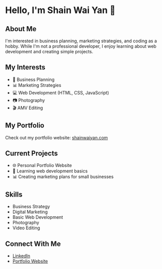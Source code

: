 # Hello, I'm Shain Wai Yan 👋

## About Me
I'm interested in business planning, marketing strategies, and coding as a hobby. While I'm not a professional developer, I enjoy learning about web development and creating simple projects.

## My Interests
- 💼 Business Planning
- 📊 Marketing Strategies
- 💻 Web Development (HTML, CSS, JavaScript)
- 📷 Photography
- 🎬 AMV Editing

## My Portfolio
Check out my portfolio website: [shainwaiyan.com](https://www.shainwaiyan.com)

## Current Projects
- 🌐 Personal Portfolio Website
- 📱 Learning web development basics
- 📊 Creating marketing plans for small businesses

## Skills
- Business Strategy
- Digital Marketing
- Basic Web Development
- Photography
- Video Editing

## Connect With Me
- [LinkedIn](https://www.linkedin.com/in/shainwaiyan)
- [Portfolio Website](https://www.shainwaiyan.com)

